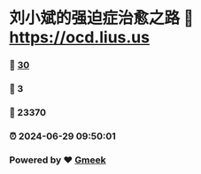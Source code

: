 # 刘小斌的强迫症治愈之路 :link: https://ocd.lius.us 
### :page_facing_up: [30](https://ocd.lius.us/tag.html) 
### :speech_balloon: 3 
### :hibiscus: 23370 
### :alarm_clock: 2024-06-29 09:50:01 
### Powered by :heart: [Gmeek](https://github.com/xiaobinliu/Gmeek)
